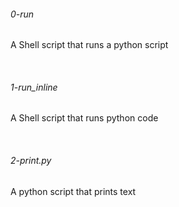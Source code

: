 <h6> 0-run </h6>
<p> A Shell script that runs a python script </p>
<br>
<h6>1-run_inline</h6>
<p> A Shell script that runs python code </p>
<br>
<h6>2-print.py</h6>
<p> A python script that prints text </p>
